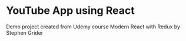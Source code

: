 # YouTube App using React

Demo project created from Udemy course Modern React with Redux by Stephen Grider
